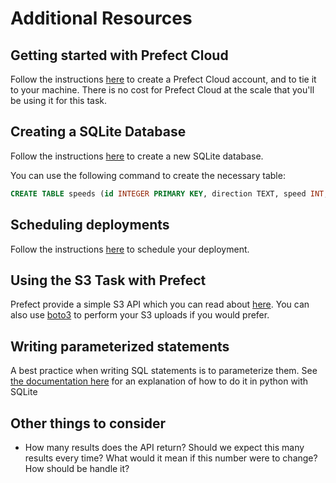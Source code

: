 # Additional Resources

## Getting started with Prefect Cloud
Follow the instructions [here](https://orion-docs.prefect.io/ui/cloud/) to create a Prefect Cloud account, and to tie it to your machine. There is no cost for Prefect Cloud at the scale that you'll be using it for this task. 

## Creating a SQLite Database
Follow the instructions [here](https://www.tutorialspoint.com/sqlite/sqlite_create_database.htm) to create a new SQLite database.

You can use the following command to create the necessary table:
```sql
CREATE TABLE speeds (id INTEGER PRIMARY KEY, direction TEXT, speed INT, timestamp DATETIME);
```

## Scheduling deployments
Follow the instructions [here](https://orion-docs.prefect.io/concepts/schedules/) to schedule your deployment.
## Using the S3 Task with Prefect
Prefect provide a simple S3 API which you can read about [here](https://prefecthq.github.io/prefect-aws/). You can also use [boto3](https://boto3.amazonaws.com/v1/documentation/api/latest/guide/s3-examples.html) to perform your S3 uploads if you would prefer.

## Writing parameterized statements 
A best practice when writing SQL statements is to parameterize them. See [the documentation here](https://docs.python.org/3/library/sqlite3.html) for an explanation of how to do it in python with SQLite

## Other things to consider
* How many results does the API return? Should we expect this many results every time? What would it mean if this number were to change? How should be handle it?